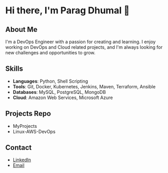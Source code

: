 # Hi there, I'm Parag Dhumal 👋


## About Me

I'm a DevOps Engineer with a passion for creating and learning. I enjoy working on DevOps and Cloud related projects, and I'm always looking for new challenges and opportunities to grow.

## Skills

- **Languages**: Python, Shell Scripting
- **Tools**: Git, Docker, Kubernetes, Jenkins, Maven, Terraform, Ansible
- **Databases**: MySQL, PostgreSQL, MongoDB
- **Cloud**: Amazon Web Services, Microsoft Azure

## Projects Repo

- MyProjects
- Linux-AWS-DevOps

## Contact

- [LinkedIn](www.linkedin.com/in/parag-dhumal-61aa82149)
- [Email](mailto:paragdhumalpd@gmail.com)



